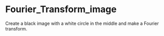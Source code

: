 # Fourier_Transform_image
Create a black image with a white circle in the middle and make a Fourier transform.
